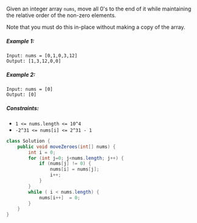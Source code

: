 Given an integer array `nums`, move all 0's to the end of it while maintaining the relative order of the non-zero elements.

Note that you must do this in-place without making a copy of the array.

##### Example 1:
```
Input: nums = [0,1,0,3,12]
Output: [1,3,12,0,0]
```
##### Example 2:
```
Input: nums = [0]
Output: [0]
``` 

##### Constraints:

- `1 <= nums.length <= 10^4`
- `-2^31 <= nums[i] <= 2^31 - 1`


```java
class Solution {
    public void moveZeroes(int[] nums) {
        int i = 0;
        for (int j=0; j<nums.length; j++) {
            if (nums[j] != 0) {
                nums[i] = nums[j];
                i++;
            } 
        }
        while ( i < nums.length) {
            nums[i++]  = 0;
        }
    }
}
```